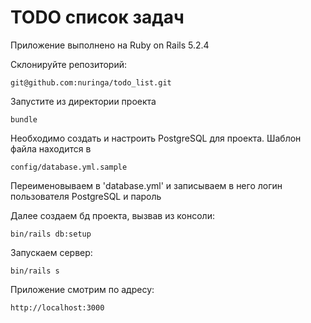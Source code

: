 # TODO список задач

Приложение выполнено на Ruby on Rails 5.2.4

Склонируйте репозиторий:

```
git@github.com:nuringa/todo_list.git
```

Запустите из директории проекта

```
bundle
```

Необходимо создать и настроить PostgreSQL для проекта. Шаблон файла находится в 
```
config/database.yml.sample
```
Переименовываем в 'database.yml' и записываем в него логин пользователя PostgreSQL и пароль

Далее создаем бд проекта, вызвав из консоли:
```
bin/rails db:setup
```
Запускаем сервер:
```
bin/rails s
```

Приложение смотрим по адресу:
```
http://localhost:3000
```
